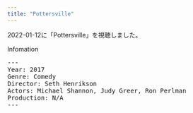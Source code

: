 ```yaml
---
title: "Pottersville"
---
```

2022-01-12に「Pottersville」を視聴しました。

Infomation
<pre>
---
Year: 2017
Genre: Comedy
Director: Seth Henrikson
Actors: Michael Shannon, Judy Greer, Ron Perlman
Production: N/A
---
</pre>